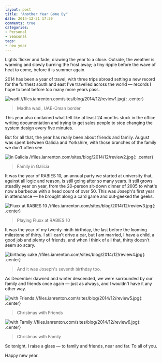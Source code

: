 ```yaml
---
layout: post
title: "Another Year Gone By"
date: 2014-12-31 17:39
comments: true
categories: 
- Personal
- Seasonal
tags:
- new year
---
```


Lights flicker and fade, drawing the year to a close. Outside, the weather is warming and slowly burning the frost away; a tiny ripple before the wave of heat to come, before it is summer again.

2014 has been a year of travel, with three trips abroad setting a new record for the furthest south and east I've travelled across the world &mdash; records I hope to beat before too many more years pass.

![wadi //files.ianrenton.com/sites/blog/2014/12/review1.jpg](Madha){: .center}

> Madha wadi, UAE-Oman border

This year also contained what felt like at least 24 months stuck in the office writing documentation and trying to get sales people to stop changing the system design every five minutes.

But for all that, the year has really been about friends and family. August was spent between Galicia and Yorkshire, with those branches of the family we don't often see.

![in Galicia //files.ianrenton.com/sites/blog/2014/12/review2.jpg](Family){: .center}

> Family in Galicia

It was the year of RABIES 10, an annual party we started at university that, against all logic and reason, is still going after so many years. It still grows steadily year on year, from the 20-person sit-down dinner of 2005 to what's now a barbecue with a head count of over 50. This was Joseph's first year in attendance &mdash; he brought along a card game and out-geeked the geeks.

![Fluxx at RABIES 10 //files.ianrenton.com/sites/blog/2014/12/review3.jpg](Playing){: .center}

> Playing Fluxx at RABIES 10

It was the year of my twenty-ninth birthday, the last before the looming milestone of thirty. I still can't drive a car, but I am married, I have a child, a good job and plenty of friends, and when I think of all that, thirty doesn't seem so scary.

![birthday cake //files.ianrenton.com/sites/blog/2014/12/review4.jpg](Joseph's){: .center}

> And it was Joseph's seventh birthday too.

As December dawned and winter descended, we were surrounded by our family and friends once again &mdash; just as always, and I wouldn't have it any other way.

![with Friends //files.ianrenton.com/sites/blog/2014/12/review5.jpg](Christmas){: .center}

> Christmas with Friends

![with Family //files.ianrenton.com/sites/blog/2014/12/review6.jpg](Christmas){: .center}

> Christmas with Family

So tonight, I raise a glass &mdash; to family and friends, near and far. To all of you.

Happy new year.
